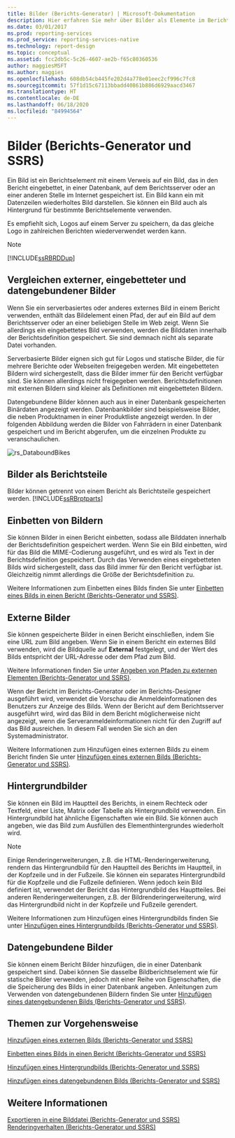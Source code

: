 ```yaml
---
title: Bilder (Berichts-Generator) | Microsoft-Dokumentation
description: Hier erfahren Sie mehr über Bilder als Elemente im Berichts-Generator. Diese Elemente enthalten einen Verweis auf ein Bild, das in einen Bericht eingebettet oder in einer Datenbank gespeichert ist.
ms.date: 03/01/2017
ms.prod: reporting-services
ms.prod_service: reporting-services-native
ms.technology: report-design
ms.topic: conceptual
ms.assetid: fcc2db5c-5c26-4607-ae2b-f65c80360536
author: maggiesMSFT
ms.author: maggies
ms.openlocfilehash: 608db54cb445fe202d4a778e01eec2cf996c7fc8
ms.sourcegitcommit: 57f1d15c67113bbadd40861b886d6929aacd3467
ms.translationtype: HT
ms.contentlocale: de-DE
ms.lasthandoff: 06/18/2020
ms.locfileid: "84994564"
---
```

# <a name="images-report-builder-and-ssrs"></a>Bilder (Berichts-Generator und SSRS)
  Ein Bild ist ein Berichtselement mit einem Verweis auf ein Bild, das in den Bericht eingebettet, in einer Datenbank, auf dem Berichtsserver oder an einer anderen Stelle im Internet gespeichert ist. Ein Bild kann ein mit Datenzeilen wiederholtes Bild darstellen. Sie können ein Bild auch als Hintergrund für bestimmte Berichtselemente verwenden.  
  
 Es empfiehlt sich, Logos auf einem Server zu speichern, da das gleiche Logo in zahlreichen Berichten wiederverwendet werden kann.  
  
> [!NOTE]  
>  [!INCLUDE[ssRBRDDup](../../includes/ssrbrddup-md.md)]  
  
##  <a name="comparing-external-embedded-and-data-bound-images"></a><a name="ComparingImages"></a> Vergleichen externer, eingebetteter und datengebundener Bilder  
 Wenn Sie ein serverbasiertes oder anderes externes Bild in einem Bericht verwenden, enthält das Bildelement einen Pfad, der auf ein Bild auf dem Berichtsserver oder an einer beliebigen Stelle im Web zeigt. Wenn Sie allerdings ein eingebettetes Bild verwenden, werden die Bilddaten innerhalb der Berichtsdefinition gespeichert. Sie sind demnach nicht als separate Datei vorhanden.  
  
 Serverbasierte Bilder eignen sich gut für Logos und statische Bilder, die für mehrere Berichte oder Webseiten freigegeben werden. Mit eingebetteten Bildern wird sichergestellt, dass die Bilder immer für den Bericht verfügbar sind. Sie können allerdings nicht freigegeben werden. Berichtsdefinitionen mit externen Bildern sind kleiner als Definitionen mit eingebetteten Bildern.  
  
 Datengebundene Bilder können auch aus in einer Datenbank gespeicherten Binärdaten angezeigt werden. Datenbankbilder sind beispielsweise Bilder, die neben Produktnamen in einer Produktliste angezeigt werden. In der folgenden Abbildung werden die Bilder von Fahrrädern in einer Datenbank gespeichert und im Bericht abgerufen, um die einzelnen Produkte zu veranschaulichen.  
  
 ![rs_DataboundBikes](../../reporting-services/report-design/media/rs-databoundbikes.gif "rs_DataboundBikes")  
  
  
##  <a name="images-as-report-parts"></a><a name="ImagesReportParts"></a> Bilder als Berichtsteile  
 Bilder können getrennt von einem Bericht als Berichtsteile gespeichert werden. [!INCLUDE[ssRBrptparts](../../includes/ssrbrptparts-md.md)]  
  
  
##  <a name="embedding-images"></a><a name="EmbedImages"></a> Einbetten von Bildern  
 Sie können Bilder in einen Bericht einbetten, sodass alle Bilddaten innerhalb der Berichtsdefinition gespeichert werden. Wenn Sie ein Bild einbetten, wird für das Bild die MIME-Codierung ausgeführt, und es wird als Text in der Berichtsdefinition gespeichert. Durch das Verwenden eines eingebetteten Bilds wird sichergestellt, dass das Bild immer für den Bericht verfügbar ist. Gleichzeitig nimmt allerdings die Größe der Berichtsdefinition zu.  
  
 Weitere Informationen zum Einbetten eines Bilds finden Sie unter [Einbetten eines Bilds in einen Bericht &#40;Berichts-Generator und SSRS&#41;](../../reporting-services/report-design/embed-an-image-in-a-report-report-builder-and-ssrs.md).  
  
  
##  <a name="external-images"></a><a name="ExternalImages"></a> Externe Bilder  
 Sie können gespeicherte Bilder in einen Bericht einschließen, indem Sie eine URL zum Bild angeben. Wenn Sie in einem Bericht ein externes Bild verwenden, wird die Bildquelle auf **External** festgelegt, und der Wert des Bilds entspricht der URL-Adresse oder dem Pfad zum Bild.  
  
 Weitere Informationen finden Sie unter [Angeben von Pfaden zu externen Elementen &#40;Berichts-Generator und SSRS&#41;](../../reporting-services/report-design/specifying-paths-to-external-items-report-builder-and-ssrs.md).  
  
 Wenn der Bericht im Berichts-Generator oder im Berichts-Designer ausgeführt wird, verwendet die Vorschau die Anmeldeinformationen des Benutzers zur Anzeige des Bilds. Wenn der Bericht auf dem Berichtsserver ausgeführt wird, wird das Bild in dem Bericht möglicherweise nicht angezeigt, wenn die Serveranmeldeinformationen nicht für den Zugriff auf das Bild ausreichen. In diesem Fall wenden Sie sich an den Systemadministrator.  
  
 Weitere Informationen zum Hinzufügen eines externen Bilds zu einem Bericht finden Sie unter [Hinzufügen eines externen Bilds &#40;Berichts-Generator und SSRS&#41;](../../reporting-services/report-design/add-an-external-image-report-builder-and-ssrs.md).  
  
  
##  <a name="background-images"></a><a name="BackgroundImages"></a> Hintergrundbilder  
 Sie können ein Bild im Hauptteil des Berichts, in einem Rechteck oder Textfeld, einer Liste, Matrix oder Tabelle als Hintergrundbild verwenden. Ein Hintergrundbild hat ähnliche Eigenschaften wie ein Bild. Sie können auch angeben, wie das Bild zum Ausfüllen des Elementhintergrundes wiederholt wird.  
  
> [!NOTE]  
>  Einige Renderingerweiterungen, z.B. die HTML-Renderingerweiterung, rendern das Hintergrundbild für den Hauptteil des Berichts im Hauptteil, in der Kopfzeile und in der Fußzeile. Sie können ein separates Hintergrundbild für die Kopfzeile und die Fußzeile definieren. Wenn jedoch kein Bild definiert ist, verwendet der Bericht das Hintergrundbild des Hauptteiles. Bei anderen Renderingerweiterungen, z.B. der Bildrenderingerweiterung, wird das Hintergrundbild nicht in der Kopfzeile und Fußzeile gerendert.  
  
 Weitere Informationen zum Hinzufügen eines Hintergrundbilds finden Sie unter [Hinzufügen eines Hintergrundbilds &#40;Berichts-Generator und SSRS&#41;](../../reporting-services/report-design/add-a-background-image-report-builder-and-ssrs.md).  
  
  
##  <a name="data-bound-images"></a><a name="DataboundImages"></a> Datengebundene Bilder  
 Sie können einem Bericht Bilder hinzufügen, die in einer Datenbank gespeichert sind. Dabei können Sie dasselbe Bildberichtselement wie für statische Bilder verwenden, jedoch mit einer Reihe von Eigenschaften, die die Speicherung des Bilds in einer Datenbank angeben. Anleitungen zum Verwenden von datengebundenen Bildern finden Sie unter [Hinzufügen eines datengebundenen Bilds &#40;Berichts-Generator und SSRS&#41;](../../reporting-services/report-design/add-a-data-bound-image-report-builder-and-ssrs.md).  
  
  
##  <a name="how-to-topics"></a><a name="HowTo"></a> Themen zur Vorgehensweise  
 [Hinzufügen eines externen Bilds &#40;Berichts-Generator und SSRS&#41;](../../reporting-services/report-design/add-an-external-image-report-builder-and-ssrs.md)  
  
 [Einbetten eines Bilds in einen Bericht &#40;Berichts-Generator und SSRS&#41;](../../reporting-services/report-design/embed-an-image-in-a-report-report-builder-and-ssrs.md)  
  
 [Hinzufügen eines Hintergrundbilds &#40;Berichts-Generator und SSRS&#41;](../../reporting-services/report-design/add-a-background-image-report-builder-and-ssrs.md)  
  
 [Hinzufügen eines datengebundenen Bilds &#40;Berichts-Generator und SSRS&#41;](../../reporting-services/report-design/add-a-data-bound-image-report-builder-and-ssrs.md)  
  
  
## <a name="see-also"></a>Weitere Informationen  
 [Exportieren in eine Bilddatei &#40;Berichts-Generator und SSRS&#41;](../../reporting-services/report-builder/exporting-to-an-image-file-report-builder-and-ssrs.md)   
 [Renderingverhalten (Berichts-Generator und SSRS)](../../reporting-services/report-design/rendering-behaviors-report-builder-and-ssrs.md)  
  
  
